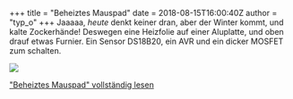 +++
title = "Beheiztes Mauspad"
date = 2018-08-15T16:00:40Z
author = "typ_o"
+++
Jaaaaa, *heute* denkt keiner dran, aber der Winter kommt, und kalte
Zockerhände\! Deswegen eine Heizfolie auf einer Aluplatte, und oben
drauf etwas Furnier. Ein Sensor DS18B20, ein AVR und ein dicker MOSFET
zum schalten.  
  
[![](https://flipdot.org/blog/uploads/20180815_153946.serendipityThumb.jpg)](https://flipdot.org/blog/uploads/20180815_153946.jpg)  
  
  
["Beheiztes Mauspad" vollständig
lesen](https://flipdot.org/blog/archives/412-Beheiztes-Mauspad.html#extended)
